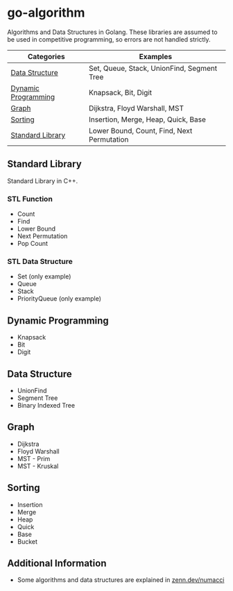 # go-algorithm
Algorithms and Data Structures in Golang.
These libraries are assumed to be used in competitive programming, so errors are not handled strictly.

| Categories | Examples |
|---|---|
| [Data Structure](#ds) | Set, Queue, Stack, UnionFind, Segment Tree |
| [Dynamic Programming](#dp) | Knapsack, Bit, Digit |
| [Graph](#graph) | Dijkstra, Floyd Warshall, MST |
| [Sorting](#sort) | Insertion, Merge, Heap, Quick, Base |
| [Standard Library](#stl) | Lower Bound, Count, Find, Next Permutation |

<a name="stl"></a>
## Standard Library
Standard Library in C++.

### STL Function
* Count
* Find
* Lower Bound
* Next Permutation
* Pop Count
  
### STL Data Structure
* Set (only example)
* Queue
* Stack
* PriorityQueue (only example)

<a name="dp"></a>
## Dynamic Programming

* Knapsack
* Bit
* Digit

<a name="ds"></a>
## Data Structure

* UnionFind
* Segment Tree
* Binary Indexed Tree

<a name="graph"></a>
## Graph

* Dijkstra
* Floyd Warshall
* MST - Prim
* MST - Kruskal

<a name="sort"></a>
## Sorting

* Insertion
* Merge
* Heap
* Quick
* Base
* Bucket

## Additional Information

* Some algorithms and data structures are explained in [zenn.dev/numacci](https://zenn.dev/numacci)
